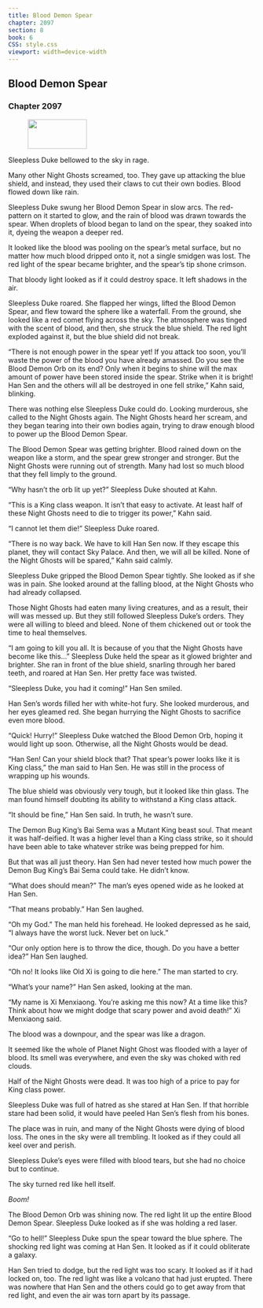 ```yaml
---
title: Blood Demon Spear
chapter: 2097
section: 8
book: 6
CSS: style.css
viewport: width=device-width
---
```


## Blood Demon Spear

### Chapter 2097

<figure>
	<img src="../Images/gem.gif" alt="" id="gem" width="120" height="60" />
</figure>

Sleepless Duke bellowed to the sky in rage.

Many other Night Ghosts screamed, too. They gave up attacking the blue shield, and instead, they used their claws to cut their own bodies. Blood flowed down like rain.

Sleepless Duke swung her Blood Demon Spear in slow arcs. The red-pattern on it started to glow, and the rain of blood was drawn towards the spear. When droplets of blood began to land on the spear, they soaked into it, dyeing the weapon a deeper red.

It looked like the blood was pooling on the spear’s metal surface, but no matter how much blood dripped onto it, not a single smidgen was lost. The red light of the spear became brighter, and the spear’s tip shone crimson.

That bloody light looked as if it could destroy space. It left shadows in the air.

Sleepless Duke roared. She flapped her wings, lifted the Blood Demon Spear, and flew toward the sphere like a waterfall. From the ground, she looked like a red comet flying across the sky. The atmosphere was tinged with the scent of blood, and then, she struck the blue shield. The red light exploded against it, but the blue shield did not break.

“There is not enough power in the spear yet! If you attack too soon, you’ll waste the power of the blood you have already amassed. Do you see the Blood Demon Orb on its end? Only when it begins to shine will the max amount of power have been stored inside the spear. Strike when it is bright! Han Sen and the others will all be destroyed in one fell strike,” Kahn said, blinking.

There was nothing else Sleepless Duke could do. Looking murderous, she called to the Night Ghosts again. The Night Ghosts heard her scream, and they began tearing into their own bodies again, trying to draw enough blood to power up the Blood Demon Spear.

The Blood Demon Spear was getting brighter. Blood rained down on the weapon like a storm, and the spear grew stronger and stronger. But the Night Ghosts were running out of strength. Many had lost so much blood that they fell limply to the ground.

“Why hasn’t the orb lit up yet?” Sleepless Duke shouted at Kahn.

“This is a King class weapon. It isn’t that easy to activate. At least half of these Night Ghosts need to die to trigger its power,” Kahn said.

“I cannot let them die!” Sleepless Duke roared.

“There is no way back. We have to kill Han Sen now. If they escape this planet, they will contact Sky Palace. And then, we will all be killed. None of the Night Ghosts will be spared,” Kahn said calmly.

Sleepless Duke gripped the Blood Demon Spear tightly. She looked as if she was in pain. She looked around at the falling blood, at the Night Ghosts who had already collapsed.

Those Night Ghosts had eaten many living creatures, and as a result, their will was messed up. But they still followed Sleepless Duke’s orders. They were all willing to bleed and bleed. None of them chickened out or took the time to heal themselves.

“I am going to kill you all. It is because of you that the Night Ghosts have become like this…” Sleepless Duke held the spear as it glowed brighter and brighter. She ran in front of the blue shield, snarling through her bared teeth, and roared at Han Sen. Her pretty face was twisted.

“Sleepless Duke, you had it coming!” Han Sen smiled.

Han Sen’s words filled her with white-hot fury. She looked murderous, and her eyes gleamed red. She began hurrying the Night Ghosts to sacrifice even more blood.

“Quick! Hurry!” Sleepless Duke watched the Blood Demon Orb, hoping it would light up soon. Otherwise, all the Night Ghosts would be dead.

“Han Sen! Can your shield block that? That spear’s power looks like it is King class,” the man said to Han Sen. He was still in the process of wrapping up his wounds.

The blue shield was obviously very tough, but it looked like thin glass. The man found himself doubting its ability to withstand a King class attack.

“It should be fine,” Han Sen said. In truth, he wasn’t sure.

The Demon Bug King’s Bai Sema was a Mutant King beast soul. That meant it was half-deified. It was a higher level than a King class strike, so it should have been able to take whatever strike was being prepped for him.

But that was all just theory. Han Sen had never tested how much power the Demon Bug King’s Bai Sema could take. He didn’t know.

“What does should mean?” The man’s eyes opened wide as he looked at Han Sen.

“That means probably.” Han Sen laughed.

“Oh my God.” The man held his forehead. He looked depressed as he said, “I always have the worst luck. Never bet on luck.”

“Our only option here is to throw the dice, though. Do you have a better idea?” Han Sen laughed.

“Oh no! It looks like Old Xi is going to die here.” The man started to cry.

“What’s your name?” Han Sen asked, looking at the man.

“My name is Xi Menxiaong. You’re asking me this now? At a time like this? Think about how we might dodge that scary power and avoid death!” Xi Menxiaong said.

The blood was a downpour, and the spear was like a dragon.

It seemed like the whole of Planet Night Ghost was flooded with a layer of blood. Its smell was everywhere, and even the sky was choked with red clouds.

Half of the Night Ghosts were dead. It was too high of a price to pay for King class power.

Sleepless Duke was full of hatred as she stared at Han Sen. If that horrible stare had been solid, it would have peeled Han Sen’s flesh from his bones.

The place was in ruin, and many of the Night Ghosts were dying of blood loss. The ones in the sky were all trembling. It looked as if they could all keel over and perish.

Sleepless Duke’s eyes were filled with blood tears, but she had no choice but to continue.

The sky turned red like hell itself.

*Boom!*

The Blood Demon Orb was shining now. The red light lit up the entire Blood Demon Spear. Sleepless Duke looked as if she was holding a red laser.

“Go to hell!” Sleepless Duke spun the spear toward the blue sphere. The shocking red light was coming at Han Sen. It looked as if it could obliterate a galaxy.

Han Sen tried to dodge, but the red light was too scary. It looked as if it had locked on, too. The red light was like a volcano that had just erupted. There was nowhere that Han Sen and the others could go to get away from that red light, and even the air was torn apart by its passage.